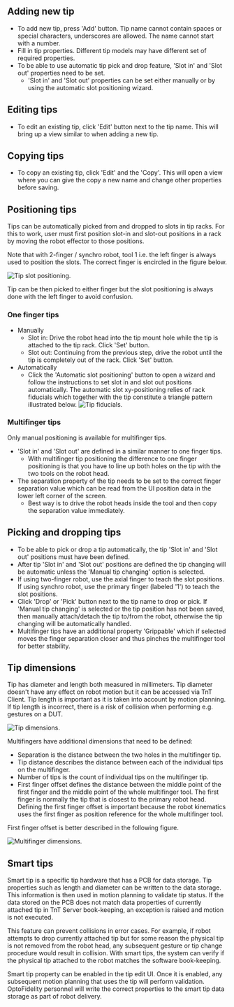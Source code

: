 ## Adding new tip

- To add new tip, press 'Add' button. Tip name cannot contain spaces or special characters, underscores are allowed. The name cannot start with a number.
- Fill in tip properties. Different tip models may have different set of required properties.
- To be able to use automatic tip pick and drop feature, 'Slot in' and 'Slot out' properties need to be set.
    - 'Slot in' and 'Slot out' properties can be set either manually or by using the automatic slot positioning wizard.

## Editing tips

- To edit an existing tip, click 'Edit' button next to the tip name. This will bring up a view similar to when adding a new tip.

## Copying tips

- To copy an existing tip, click 'Edit' and the 'Copy'. This will open a view where you can give the copy a new name and change other properties before saving.

## Positioning tips

Tips can be automatically picked from and dropped to slots in tip racks. For this to work, user must
first position slot-in and slot-out positions in a rack by moving the robot effector to those positions.

Note that with 2-finger / synchro robot, tool 1 i.e. the left finger is always used to position the slots. The correct finger is encircled in the figure below.

![Tip slot positioning.](ui_help_images/tip_positioning.jpg "Tip slot positioning.")

Tip can be then picked to either finger but the slot positioning is always done with the left finger to avoid confusion.

### One finger tips
- Manually
    - Slot in: Drive the robot head into the tip mount hole while the tip is attached to the tip rack. Click 'Set' button.
    - Slot out: Continuing from the previous step, drive the robot until the tip is completely out of the rack. Click 'Set' button.
- Automatically
    - Click the 'Automatic slot positioning' button to open a wizard and follow the instructions to set slot in and slot out positions automatically. The automatic slot xy-positioning relies of rack fiducials which together with the tip constitute a triangle pattern illustrated below.
![Tip fiducials.](ui_help_images/tip_fiducials.svg "tip_fiducials")

### Multifinger tips
Only manual positioning is available for multifinger tips.

- 'Slot in' and 'Slot out' are defined in a similar manner to one finger tips.
    - With multifinger tip positioning the difference to one finger positioning is that you have to line up both holes on the tip with the two tools on the robot head.
- The separation property of the tip needs to be set to the correct finger separation value which can be read from the UI position data in the lower left corner of the screen.
    - Best way is to drive the robot heads inside the tool and then copy the separation value immediately.

## Picking and dropping tips

- To be able to pick or drop a tip automatically, the tip 'Slot in' and 'Slot out' positions must have been defined.
- After tip 'Slot in' and 'Slot out' positions are defined the tip changing will be automatic 
unless the 'Manual tip changing' option is selected.
- If using two-finger robot, use the axial finger to teach the slot positions. If using synchro robot, use the primary
finger (labeled '1') to teach the slot positions.
- Click 'Drop' or 'Pick' button next to the tip name to drop or pick. If 'Manual tip changing' is selected or the tip position has not been saved,
then manually attach/detach the tip to/from the robot, otherwise the tip changing will be automatically handled.
- Multifinger tips have an additional property 'Grippable' which if selected moves the finger separation closer and thus pinches the multifinger tool for better stability.

## Tip dimensions

Tip has diameter and length both measured in millimeters. Tip diameter doesn't have any effect on robot motion but it can be accessed
via TnT Client. Tip length is important as it is taken into account by motion planning. If tip length is incorrect, there is a risk of
collision when performing e.g. gestures on a DUT.

![Tip dimensions.](ui_help_images/tip_dimensions.svg "tip_dimensions")

Multifingers have additional dimensions that need to be defined:

- Separation is the distance between the two holes in the multifinger tip.
- Tip distance describes the distance between each of the individual tips on the multifinger.
- Number of tips is the count of individual tips on the multifinger tip.
- First finger offset defines the distance between the middle point of the first finger and the middle point of the whole multifinger tool. The first finger is normally the tip that is closest to the primary robot head. Defining the first finger offset is important because the robot kinematics uses the first finger as position reference for the whole multifinger tool.

First finger offset is better described in the following figure.

![Multifinger dimensions.](ui_help_images/multifinger_dimensions.svg "multifinger_dimensions")

## Smart tips

Smart tip is a specific tip hardware that has a PCB for data storage. Tip properties such as length and diameter can be written to the data storage.
This information is then used in motion planning to validate tip status. If the data stored on the PCB does not match data properties of currently
attached tip in TnT Server book-keeping, an exception is raised and motion is not executed.

This feature can prevent collisions in error cases. For example, if robot attempts to drop currently attached tip but for some reason the physical
tip is not removed from the robot head, any subsequent gesture or tip change procedure would result in collision. With smart tips, the system
can verify if the physical tip attached to the robot matches the software book-keeping.

Smart tip property can be enabled in the tip edit UI. Once it is enabled, any subsequent motion planning that uses the tip will perform validation. OptoFidelity personnel will write
the correct properties to the smart tip data storage as part of robot delivery.
